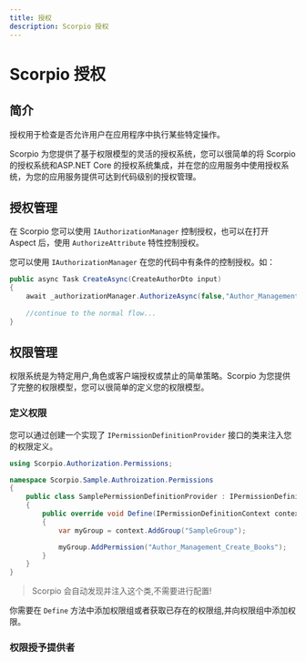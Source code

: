```yaml
---
title: 授权
description: Scorpio 授权
---
```


# Scorpio 授权

## 简介

授权用于检查是否允许用户在应用程序中执行某些特定操作。

Scorpio 为您提供了基于权限模型的灵活的授权系统，您可以很简单的将 Scorpio 的授权系统和ASP.NET Core 的授权系统集成，并在您的应用服务中使用授权系统，为您的应用服务提供可达到代码级别的授权管理。

## 授权管理

在 Scorpio 您可以使用 `IAuthorizationManager` 控制授权，也可以在打开 Aspect 后，使用 `AuthorizeAttribute` 特性控制授权。

您可以使用 `IAuthorizationManager` 在您的代码中有条件的控制授权。如：

``` csharp
public async Task CreateAsync(CreateAuthorDto input)
{
    await _authorizationManager.AuthorizeAsync(false,"Author_Management_Create_Books");
    
    //continue to the normal flow...
}
```

## 权限管理

权限系统是为特定用户,角色或客户端授权或禁止的简单策略。Scorpio 为您提供了完整的权限模型，您可以很简单的定义您的权限模型。

### 定义权限

您可以通过创建一个实现了 `IPermissionDefinitionProvider` 接口的类来注入您的权限定义。

``` cs
using Scorpio.Authorization.Permissions;

namespace Scorpio.Sample.Authroization.Permissions
{
    public class SamplePermissionDefinitionProvider : IPermissionDefinitionProvider
    {
        public override void Define(IPermissionDefinitionContext context)
        {
            var myGroup = context.AddGroup("SampleGroup");

            myGroup.AddPermission("Author_Management_Create_Books");
        }
    }
}
```

>Scorpio 会自动发现并注入这个类,不需要进行配置!

你需要在 `Define` 方法中添加权限组或者获取已存在的权限组,并向权限组中添加权限。

### 权限授予提供者



